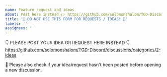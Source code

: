 ```yaml
---
name: Feature request and ideas
about: Post here instead 👉 https://github.com/solomonshalom/TGD-Discord/discussions/categories/2-ideas
title: '🛑 DO NOT USE THIS FORM FOR REQUESTS / IDEAS! 🛑'
labels: ''
assignees: ''
---
```


👇 PLEASE POST YOUR IDEA OR REQUEST HERE INSTEAD 👇
https://github.com/solomonshalom/TGD-Discord/discussions/categories/2-ideas

🙏 Please also check if your idea/request hasn't been posted before opening a new discussion.
